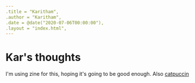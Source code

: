 ```yaml
---
.title = "Karitham",
.author = "Karitham",
.date = @date("2020-07-06T00:00:00"),
.layout = "index.html",
---
```

# Kar's thoughts

I'm using zine for this, hoping it's going to be good enough. Also [catpuccin](https://catppuccin.com)
